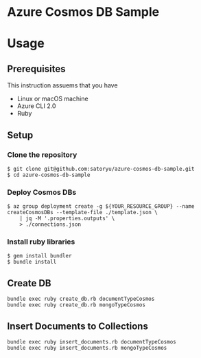 # Azure Cosmos DB Sample

# Usage

## Prerequisites

This instruction assuems that you have

* Linux or macOS machine
* Azure CLI 2.0
* Ruby

## Setup

### Clone the repository

```
$ git clone git@github.com:satoryu/azure-cosmos-db-sample.git
$ cd azure-cosmos-db-sample
```

### Deploy Cosmos DBs

```
$ az group deployment create -g ${YOUR_RESOURCE_GROUP} --name createCosmosDBs --template-file ./template.json \
    | jq -M '.properties.outputs' \
    > ./connections.json
```

### Install ruby libraries

```
$ gem install bundler
$ bundle install
```

## Create DB

```
bundle exec ruby create_db.rb documentTypeCosmos
bundle exec ruby create_db.rb mongoTypeCosmos
```

## Insert Documents to Collections

```
bundle exec ruby insert_documents.rb documentTypeCosmos
bundle exec ruby insert_documents.rb mongoTypeCosmos
```
